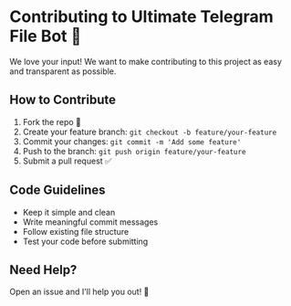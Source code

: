 # Contributing to Ultimate Telegram File Bot 🚀

We love your input! We want to make contributing to this project as easy and transparent as possible.

## How to Contribute

1. Fork the repo 🍴
2. Create your feature branch: `git checkout -b feature/your-feature`
3. Commit your changes: `git commit -m 'Add some feature'`
4. Push to the branch: `git push origin feature/your-feature`
5. Submit a pull request ✅

## Code Guidelines

- Keep it simple and clean
- Write meaningful commit messages
- Follow existing file structure
- Test your code before submitting

## Need Help?

Open an issue and I'll help you out! 💬
